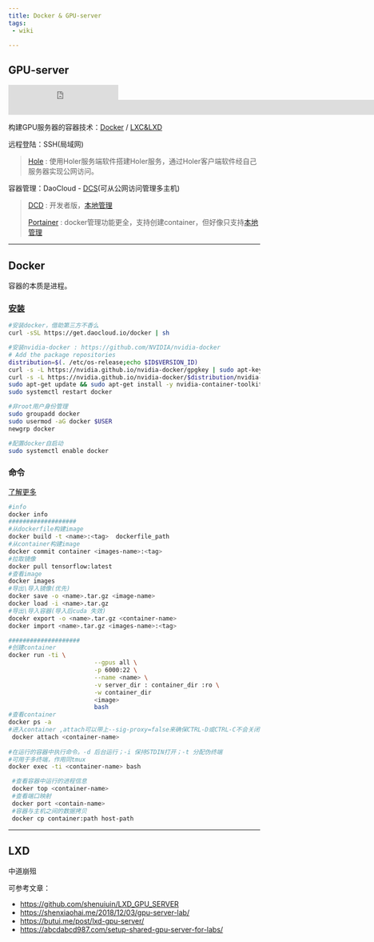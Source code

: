 ```yaml
---
title: Docker & GPU-server
tags: 
 - wiki

---
```


## GPU-server

<iframe src="https://ghbtns.com/github-btn.html?user=acemyzoe&repo=gpu-server&type=star&size=large" frameborder="0" scrolling="0" width="220" height="30" title="Star acemyzoe/gpu-server on GitHub"></iframe>

<iframe src="https://ghbtns.com/github-btn.html?user=acemyzoe&type=follow&size=large" frameborder="0" scrolling="0" width="2200" height="30" title="Follow @acemyzoe on GitHub"></iframe>

构建GPU服务器的容器技术：[Docker](https://docs.docker.com/)  /  [LXC&LXD](https://linuxcontainers.org/)

远程登陆：SSH(局域网) 

> [Hole](http://wdom.net/) : 使用Holer服务端软件搭建Holer服务，通过Holer客户端软件经自己服务器实现公网访问。

容器管理：DaoCloud - [DCS](https://dashboard.daocloud.io/)(可从公网访问管理多主机)

> [DCD](http://guide.daocloud.io/dcd/%E7%AE%80%E4%BB%8B-13044181.html) : 开发者版，[本地管理](http://localhost/#/)
>
> [Portainer](https://www.portainer.io/) : docker管理功能更全，支持创建container，但好像只支持[本地管理](http://loaclhost:9000/#/home)

------

## Docker

容器的本质是进程。

### [安装](https://docs.docker.com/engine/install/linux-postinstall/)

```bash
#安装docker，借助第三方不香么
curl -sSL https://get.daocloud.io/docker | sh 

#安装nvidia-docker : https://github.com/NVIDIA/nvidia-docker
# Add the package repositories
distribution=$(. /etc/os-release;echo $ID$VERSION_ID)
curl -s -L https://nvidia.github.io/nvidia-docker/gpgkey | sudo apt-key add -
curl -s -L https://nvidia.github.io/nvidia-docker/$distribution/nvidia-docker.list | sudo tee /etc/apt/sources.list.d/nvidia-docker.list
sudo apt-get update && sudo apt-get install -y nvidia-container-toolkit
sudo systemctl restart docker

#非root用户身份管理
sudo groupadd docker
sudo usermod -aG docker $USER
newgrp docker 

#配置docker自启动
sudo systemctl enable docker
```

### 命令

[了解更多](https://www.runoob.com/docker/docker-command-manual.html)

```bash
#info
docker info
###################
#从dockerfile构建image
docker build -t <name>:<tag>  dockerfile_path
#从container构建image
docker commit container <images-name>:<tag>
#拉取镜像
docker pull tensorflow:latest
#查看image
docker images
#导出\导入镜像(优先)
docker save -o <name>.tar.gz <image-name>
docker load -i <name>.tar.gz 
#导出\导入容器(导入后cuda 失效)
docekr export -o <name>.tar.gz <container-name>
docker import <name>.tar.gz <images-name>:<tag>

####################
#创建container
docker run -ti \
                        --gpus all \
                        -p 6000:22 \
                        --name <name> \
                        -v server_dir : container_dir :ro \
                        -w container_dir
                        <image>
                        bash
#查看container
docker ps -a
#进入container ,attach可以带上--sig-proxy=false来确保CTRL-D或CTRL-C不会关闭容器
 docker attach <container-name>
 
#在运行的容器中执行命令。-d 后台运行；-i 保持STDIN打开；-t 分配伪终端
#可用于多终端，作用同tmux
docker exec -ti <container-name> bash

 #查看容器中运行的进程信息
 docker top <container-name>
 #查看端口映射
 docker port <contain-name>
 #容器与主机之间的数据拷贝
 docker cp container:path host-path
```

------

## LXD

中道崩殂

可参考文章：

- https://github.com/shenuiuin/LXD_GPU_SERVER
- https://shenxiaohai.me/2018/12/03/gpu-server-lab/
- https://butui.me/post/lxd-gpu-server/
- https://abcdabcd987.com/setup-shared-gpu-server-for-labs/

